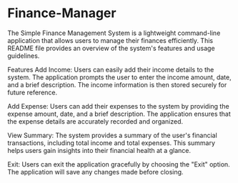 # Finance-Manager

The Simple Finance Management System is a lightweight command-line application that allows users to manage their finances efficiently. This README file provides an overview of the system's features and usage guidelines.

Features
Add Income: Users can easily add their income details to the system. The application prompts the user to enter the income amount, date, and a brief description. The income information is then stored securely for future reference.

Add Expense: Users can add their expenses to the system by providing the expense amount, date, and a brief description. The application ensures that the expense details are accurately recorded and organized.

View Summary: The system provides a summary of the user's financial transactions, including total income and total expenses. This summary helps users gain insights into their financial health at a glance.

Exit: Users can exit the application gracefully by choosing the "Exit" option. The application will save any changes made before closing.
